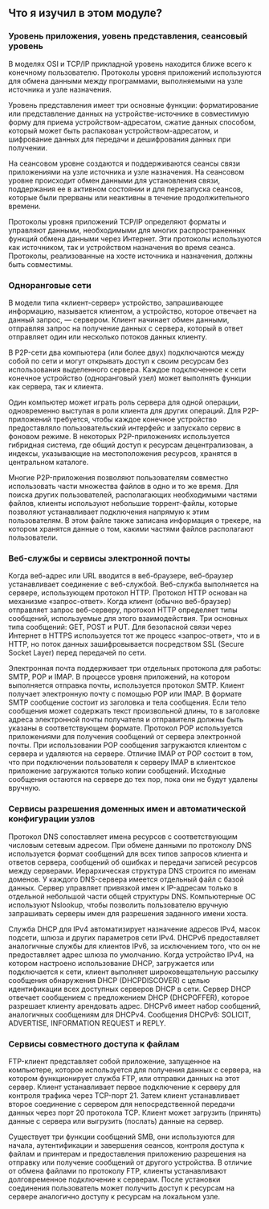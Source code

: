 <!-- verified: agorbachev 03.05.2022 -->

<!-- 15.6.1 -->
##  Что я изучил в этом модуле?

### Уровень приложения, уовень представления, сеансовый уровень

В моделях OSI и TCP/IP прикладной уровень находится ближе всего к конечному пользователю. Протоколы уровня приложений используются для обмена данными между программами, выполняемыми на узле источника и узле назначения. 

Уровень представления имеет три основные функции: форматирование или представление данных на устройстве-источнике в совместимую форму для приема устройством-адресатом, сжатие данных способом, который может быть распакован устройством-адресатом, и шифрование данных для передачи и дешифрования данных при получении. 

На сеансовом уровне создаются и поддерживаются сеансы связи приложениями на узле источника и узле назначения. На сеансовом уровне происходит обмен данными для установления связи, поддержания ее в активном состоянии и для перезапуска сеансов, которые были прерваны или неактивны в течение продолжительного времени. 

Протоколы уровня приложений TCP/IP определяют форматы и управляют данными, необходимыми для многих распространенных функций обмена данными через Интернет. Эти протоколы используются как источником, так и устройством назначения во время сеанса. Протоколы, реализованные на хосте источника и назначения, должны быть совместимы.

### Одноранговые сети

В модели типа «клиент-сервер» устройство, запрашивающее информацию, называется клиентом, а устройство, которое отвечает на данный запрос, — сервером. Клиент начинает обмен данными, отправляя запрос на получение данных с сервера, который в ответ отправляет один или несколько потоков данных клиенту. 

В P2P-сети два компьютера (или более двух) подключаются между собой по сети и могут открывать доступ к своим ресурсам без использования выделенного сервера. Каждое подключенное к сети конечное устройство (одноранговый узел) может выполнять функции как сервера, так и клиента. 

Один компьютер может играть роль сервера для одной операции, одновременно выступая в роли клиента для других операций. Для P2P-приложений требуется, чтобы каждое конечное устройство предоставляло пользовательский интерфейс и запускало сервис в фоновом режиме. В некоторых P2P-приложениях используется гибридная система, где общий доступ к ресурсам децентрализован, а индексы, указывающие на местоположения ресурсов, хранятся в центральном каталоге. 

Многие P2P-приложения позволяют пользователям совместно использовать части множества файлов в одно и то же время. Для поиска других пользователей, располагающих необходимыми частями файлов, клиенты используют небольшие торрент-файлы, которые позволяют устанавливает подключения напрямую к этим пользователям. В этом файле также записана информация о трекере, на котором хранятся данные о том, какими частями файлов располагают пользователи.

### Веб-службы и сервисы электронной почты

Когда веб-адрес или URL вводится в веб-браузере, веб-браузер устанавливает соединение с веб-службой. Веб-служба выполняется на сервере, использующем протокол HTTP. Протокол HTTP основан на механизме «запрос-ответ». Когда клиент (обычно веб-браузер) отправляет запрос веб-серверу, протокол HTTP определяет типы сообщений, используемые для этого взаимодействия. Три основных типа сообщений: GET, POST и PUT. Для безопасной связи через Интернет в HTTPS используется тот же процесс «запрос-ответ», что и в HTTP, но поток данных зашифровывается посредством SSL (Secure Socket Layer) перед передачей по сети. 

Электронная почта поддерживает три отдельных протокола для работы: SMTP, POP и IMAP. В процессе уровня приложений, на котором выполняется отправка почты, используется протокол SMTP. Клиент получает электронную почту с помощью POP или IMAP. В формате SMTP сообщение состоит из заголовка и тела сообщения. Если тело сообщения может содержать текст произвольной длины, то в заголовке адреса электронной почты получателя и отправителя должны быть указаны в соответствующем формате. Протокол POP используется приложениями для получения сообщений от сервера электронной почты. При использовании POP сообщения загружаются клиентом с сервера и удаляются на сервере. Отличие IMAP от POP состоит в том, что при подключении пользователя к серверу IMAP в клиентское приложение загружаются только копии сообщений. Исходные сообщения остаются на сервере до тех пор, пока они не будут удалены вручную.

### Сервисы разрешения доменных имен и автоматической конфигурации узлов

Протокол DNS сопоставляет имена ресурсов с соответствующим числовым сетевым адресом. При обмене данными по протоколу DNS используется формат сообщений для всех типов запросов клиента и ответов сервера, сообщений об ошибках и передачи записей ресурсов между серверами. Иерархическая структура DNS строится по именам доменов. У каждого DNS-сервера имеется отдельный файл с базой данных. Сервер управляет привязкой имен к IP-адресам только в отдельной небольшой части общей структуры DNS. Компьютерные ОС используют Nslookup, чтобы позволить пользователю вручную запрашивать серверы имен для разрешения заданного имени хоста. 

Служба DHCP для IPv4 автоматизирует назначение адресов IPv4, масок подсети, шлюза и других параметров сети IPv4. DHCPv6 предоставляет аналогичные службы для клиентов IPv6, за исключением того, что он не предоставляет адрес шлюза по умолчанию. Когда устройство IPv4, на котором настроено использование DHCP, загружается или подключается к сети, клиент выполняет широковещательную рассылку сообщения обнаружения DHCP (DHCPDISCOVER) с целью идентификации всех доступных серверов DHCP в сети. Сервер DHCP отвечает сообщением с предложением DHCP (DHCPOFFER), которое разрешает клиенту арендовать адрес. DHCPv6 имеет набор сообщений, аналогичных сообщениям для DHCPv4. Сообщения DHCPv6: SOLICIT, ADVERTISE, INFORMATION REQUEST и REPLY.

### Сервисы совместного доступа к файлам

FTP-клиент представляет собой приложение, запущенное на компьютере, которое используется для получения данных с сервера, на котором функционирует служба FTP, или отправки данных на этот сервер. Клиент устанавливает первое подключение к серверу для контроля трафика через TCP-порт 21. Затем клиент устанавливает второе соединение с сервером для непосредственной передачи данных через порт 20 протокола TCP. Клиент может загрузить (принять) данные с сервера или выгрузить (послать) данные на сервер. 

Существует три функции сообщений SMB, они используются для начала, аутентификации и завершения сеансов, контроля доступа к файлам и принтерам и предоставления приложению разрешения на отправку или получение сообщений от другого устройства. В отличие от обмена файлами по протоколу FTP, клиенты устанавливают долговременное подключение к серверам. После установки соединения пользователь может получить доступ к ресурсам на сервере аналогично доступу к ресурсам на локальном узле.

<!-- 15.6.2 -->
<!-- quiz -->

